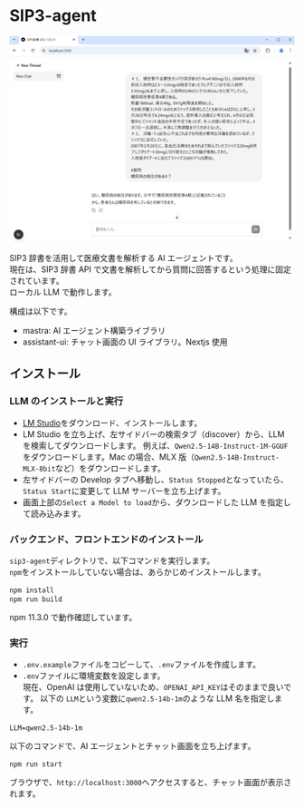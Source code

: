 # SIP3-agent

![スクリーンショット](screenshot.png)

SIP3 辞書を活用して医療文書を解析する AI エージェントです。  
現在は、SIP3 辞書 API で文書を解析してから質問に回答するという処理に固定されています。  
ローカル LLM で動作します。

構成は以下です。

- mastra: AI エージェント構築ライブラリ
- assistant-ui: チャット画面の UI ライブラリ。Nextjs 使用

## インストール

### LLM のインストールと実行

- [LM Studio](https://lmstudio.ai/)をダウンロード、インストールします。
- LM Studio を立ち上げ、左サイドバーの検索タブ（discover）から、LLM を検索してダウンロードします。
  例えば、`Qwen2.5-14B-Instruct-1M-GGUF`をダウンロードします。Mac の場合、MLX 版（`Qwen2.5-14B-Instruct-MLX-8bit`など）をダウンロードします。
- 左サイドバーの Develop タブへ移動し、`Status Stopped`となっていたら、`Status Start`に変更して LLM サーバーを立ち上げます。
- 画面上部の`Select a Model to load`から、ダウンロードした LLM を指定して読み込みます。

### バックエンド、フロントエンドのインストール

`sip3-agent`ディレクトリで、以下コマンドを実行します。  
`npm`をインストールしていない場合は、あらかじめインストールします。

```
npm install
npm run build
```

npm 11.3.0 で動作確認しています。

### 実行

- `.env.example`ファイルをコピーして、`.env`ファイルを作成します。
- `.env`ファイルに環境変数を設定します。  
  現在、OpenAI は使用していないため、`OPENAI_API_KEY`はそのままで良いです。
  以下の `LLM`という変数に`qwen2.5-14b-1m`のような LLM 名を指定します。

```
LLM=qwen2.5-14b-1m
```

以下のコマンドで、AI エージェントとチャット画面を立ち上げます。

```
npm run start
```

ブラウザで、`http://localhost:3000`へアクセスすると、チャット画面が表示されます。
